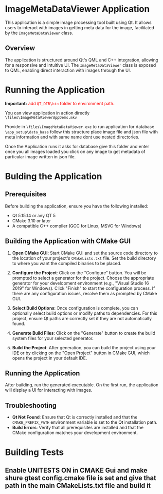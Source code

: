 # ImageMetaDataViewer Application

This application is a simple image processing tool built using Qt.
It allows users to interact with images in getting meta data for the image, facilitated by the `ImageMetaDataViewer` class.

## Overview

The application is structured around Qt's QML and C++ integration, 
allowing for a responsive and intuitive UI. The `ImageMetaDataViewer` class is exposed to QML,
enabling direct interaction with images through the UI.


# Running the Application

**Important:** <span style="color:red">add `QT_DIR\bin` folder to environment path.</span>

You can view application in action directly `\files\ImageMetaViewerAppDemo.mkv`

Provide in `\files\ImageMetaDataViewer.exe` to run application 
for database `\app_setup\data_base` follow this structure place image file and json file with meta information and with same name 
dont use nested directories.

Once the Application runs it asks for database give this folder and enter once you all images loaded
you click on any image to get metadata of particular image written in json file.

# Bulding the Application
## Prerequisites

Before building the application, ensure you have the following installed:
- Qt 5.15.14 or any QT 5
- CMake 3.10 or later
- A compatible C++ compiler (GCC for Linux, MSVC for Windows)

## Building the Application with CMake GUI

1. **Open CMake GUI**: Start CMake GUI and set the source code directory to the location of your project's `CMakeLists.txt` file. Set the build directory to where you want the compiled binaries to be placed.

2. **Configure the Project**: Click on the "Configure" button. You will be prompted to select a generator for the project. Choose the appropriate generator for your development environment (e.g., "Visual Studio 16 2019" for Windows). Click "Finish" to start the configuration process. If there are any configuration issues, resolve them as prompted by CMake GUI.

3. **Select Build Options**: Once configuration is complete, you can optionally select build options or modify paths to dependencies. For this project, ensure Qt paths are correctly set if they are not automatically found.

4. **Generate Build Files**: Click on the "Generate" button to create the build system files for your selected generator.

5. **Build the Project**: After generation, you can build the project using your IDE or by clicking on the "Open Project" button in CMake GUI, which opens the project in your default IDE.

## Running the Application

After building, run the generated executable. On the first run, the application will display a UI for interacting with images.

## Troubleshooting

- **Qt Not Found**: Ensure that Qt is correctly installed and that the `CMAKE_PREFIX_PATH` environment variable is set to the Qt installation path.
- **Build Errors**: Verify that all prerequisites are installed and that the CMake configuration matches your development environment.

# Building Tests

## Enable UNITESTS ON in CMAKE Gui and make shure gtest config.cmake file is set and give that path in the main CMakeLists.txt file and build it
